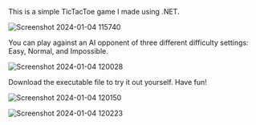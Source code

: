 This is a simple TicTacToe game I made using .NET.

![Screenshot 2024-01-04 115740](https://github.com/ukulele2fire/TicTacToe/assets/84601166/e0ddb762-06a4-45f4-8df8-13ad3fe92abe)

You can play against an AI opponent of three different difficulty settings: Easy, Normal, and Impossible.

![Screenshot 2024-01-04 120028](https://github.com/ukulele2fire/TicTacToe/assets/84601166/8825e79b-dcf7-4c4b-97c2-821d3efad1cf)

Download the executable file to try it out yourself. Have fun!

![Screenshot 2024-01-04 120150](https://github.com/ukulele2fire/TicTacToe/assets/84601166/9a862816-41b4-47cf-87bc-3ab0b48ddf08)

![Screenshot 2024-01-04 120223](https://github.com/ukulele2fire/TicTacToe/assets/84601166/3bdf5fae-ca06-4908-90f8-7b26c7ef2a29)

